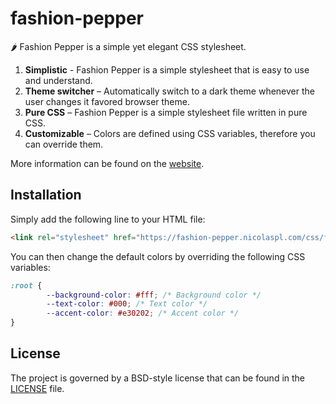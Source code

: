 # fashion-pepper

🌶️ Fashion Pepper is a simple yet elegant CSS stylesheet.

1. **Simplistic** - Fashion Pepper is a simple stylesheet that is easy to use and understand.
2. **Theme switcher** – Automatically switch to a dark theme whenever the user changes it favored browser theme.
3. **Pure CSS** – Fashion Pepper is a simple stylesheet file written in pure CSS.
4. **Customizable** – Colors are defined using CSS variables, therefore you can override them.

More information can be found on the [website](https://fashion-pepper.nicolaspl.com/).

## Installation

Simply add the following line to your HTML file:

```html
<link rel="stylesheet" href="https://fashion-pepper.nicolaspl.com/css/fashion-pepper.css">
```

You can then change the default colors by overriding the following CSS variables:

```css
:root {
		--background-color: #fff; /* Background color */
		--text-color: #000; /* Text color */
		--accent-color: #e30202; /* Accent color */
}
```

## License

The project is governed by a BSD-style license that can be found in the 
[LICENSE](LICENSE) file.

